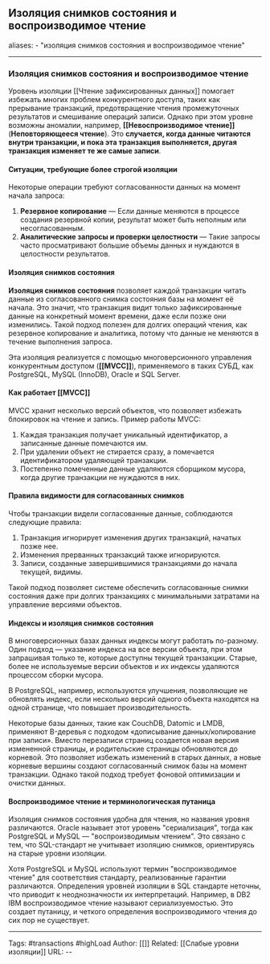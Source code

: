 ## Изоляция снимков состояния и воспроизводимое чтение
aliases: 
	- "изоляция снимков состояния и воспроизводимое чтение"

---

### Изоляция снимков состояния и воспроизводимое чтение

Уровень изоляции [[Чтение зафиксированных данных]] помогает избежать многих проблем конкурентного доступа, таких как прерывание транзакций, предотвращение чтения промежуточных результатов и смешивание операций записи. Однако при этом уровне возможны аномалии, например, **[[Невоспроизводимое чтение]]** (**Неповторяющееся чтение**). Это **случается, когда данные читаются внутри транзакции, и пока эта транзакция выполняется, другая транзакция изменяет те же самые записи**.

#### Ситуации, требующие более строгой изоляции

Некоторые операции требуют согласованности данных на момент начала запроса:

1. **Резервное копирование** — Если данные меняются в процессе создания резервной копии, результат может быть неполным или несогласованным.
2. **Аналитические запросы и проверки целостности** — Такие запросы часто просматривают большие объемы данных и нуждаются в целостности результатов.

#### Изоляция снимков состояния

**Изоляция снимков состояния** позволяет каждой транзакции читать данные из согласованного снимка состояния базы на момент её начала. Это значит, что транзакция видит только зафиксированные данные на конкретный момент времени, даже если позже они изменились. Такой подход полезен для долгих операций чтения, как резервное копирование и аналитика, потому что данные не меняются в течение выполнения запроса.

Эта изоляция реализуется с помощью многоверсионного управления конкурентным доступом (**[[MVCC]]**), применяемого в таких СУБД, как PostgreSQL, MySQL (InnoDB), Oracle и SQL Server.

#### Как работает [[MVCC]]

MVCC хранит несколько версий объектов, что позволяет избежать блокировок на чтение и запись. Пример работы MVCC:

1. Каждая транзакция получает уникальный идентификатор, а записанные данные помечаются им.
2. При удалении объект не стирается сразу, а помечается идентификатором удаляющей транзакции.
3. Постепенно помеченные данные удаляются сборщиком мусора, когда другие транзакции не нуждаются в них.

#### Правила видимости для согласованных снимков

Чтобы транзакции видели согласованные данные, соблюдаются следующие правила:

1. Транзакция игнорирует изменения других транзакций, начатых позже нее.
2. Изменения прерванных транзакций также игнорируются.
3. Записи, созданные завершившимися транзакциями до начала текущей, видимы.

Такой подход позволяет системе обеспечить согласованные снимки состояния даже при долгих транзакциях с минимальными затратами на управление версиями объектов.

#### Индексы и изоляция снимков состояния

В многоверсионных базах данных индексы могут работать по-разному. Один подход — указание индекса на все версии объекта, при этом запрашивая только те, которые доступны текущей транзакции. Старые, более не используемые версии объектов и их индексы удаляются процессом сборки мусора.

В PostgreSQL, например, используются улучшения, позволяющие не обновлять индекс, если несколько версий одного объекта находятся на одной странице, что повышает производительность.

Некоторые базы данных, такие как CouchDB, Datomic и LMDB, применяют B-деревья с подходом «дописывание данных/копирование при записи». Вместо перезаписи страниц создается новая версия измененной страницы, и родительские страницы обновляются до корневой. Это позволяет избежать изменений в старых данных, а новые корневые вершины создают согласованный снимок базы на момент транзакции. Однако такой подход требует фоновой оптимизации и очистки данных.

#### Воспроизводимое чтение и терминологическая путаница

Изоляция снимков состояния удобна для чтения, но названия уровня различаются. Oracle называет этот уровень "сериализация", тогда как PostgreSQL и MySQL — "воспроизводимым чтением". Это связано с тем, что SQL-стандарт не учитывает изоляцию снимков, ориентируясь на старые уровни изоляции.

Хотя PostgreSQL и MySQL используют термин "воспроизводимое чтение" для соответствия стандарту, реализованные гарантии различаются. Определения уровней изоляции в SQL стандарте неточны, что приводит к неоднозначности их интерпретаций. Например, в DB2 IBM воспроизводимое чтение называют сериализуемостью. Это создает путаницу, и четкого определения воспроизводимого чтения до сих пор не существует.

---
Tags:  #transactions #highLoad
Author: [[]]
Related: [[Слабые уровни изоляции]]
URL: -- 